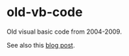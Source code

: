 # old-vb-code
Old visual basic code from 2004-2009.

See also this [blog post](https://www.kleemans.ch/visual-basic).
